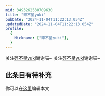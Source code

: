 ```yaml
---
mid: 3493262530709630
title: "碎不星yuki"
pubDate: "2024-11-04T11:22:13.054Z"
updatedDate: "2024-11-04T11:22:13.054Z"
profile:
  {
    Nickname: ["碎不星yuki"],
  }
---
```


关注[碎不星yuki](https://space.bilibili.com/3493262530709630)谢谢喵~ 关注[碎不星yuki](https://space.bilibili.com/3493262530709630)谢谢喵~

## 此条目有待补充
你可以在[这里](https://github.com/Yuhanawa/VTuber.ICU/edit/master/src/content/v/碎不星yuki/index.md)编辑本文
